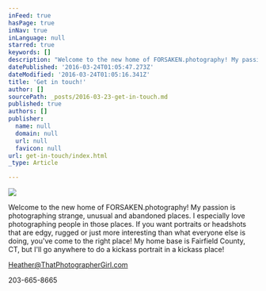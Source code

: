 ```yaml
---
inFeed: true
hasPage: true
inNav: true
inLanguage: null
starred: true
keywords: []
description: "Welcome to the new home of FORSAKEN.photography! My passion is photographing strange, unusual and abandoned places. I especially love photographing people in those places. If you want portraits or headshots that are edgy, rugged or just more interesting than what everyone else is doing, you've come to the right place! My home base is Fairfield County, CT, but I'll go anywhere to do a kickass portrait in a kickass place!"
datePublished: '2016-03-24T01:05:47.273Z'
dateModified: '2016-03-24T01:05:16.341Z'
title: 'Get in touch!'
author: []
sourcePath: _posts/2016-03-23-get-in-touch.md
published: true
authors: []
publisher:
  name: null
  domain: null
  url: null
  favicon: null
url: get-in-touch/index.html
_type: Article

---
```

![](https://s3-us-west-2.amazonaws.com/the-grid-img/p/f244e04e130b02e7c71ba444045e761badec70b0.jpg)

Welcome to the new home of FORSAKEN.photography! My passion is photographing strange, unusual and abandoned places. I especially love photographing people in those places. If you want portraits or headshots that are edgy, rugged or just more interesting than what everyone else is doing, you've come to the right place! My home base is Fairfield County, CT, but I'll go anywhere to do a kickass portrait in a kickass place!

Heather@ThatPhotographerGirl.com

203-665-8665